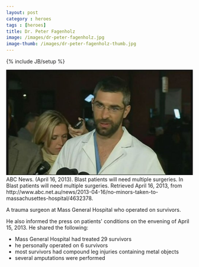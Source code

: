 ```yaml
---
layout: post
category : heroes
tags : [heroes]
title: Dr. Peter Fagenholz
image: /images/dr-peter-fagenholz.jpg
image-thumb: /images/dr-peter-fagenholz-thumb.jpg
---
```

{% include JB/setup %}

<img src="/images/dr-peter-fagenholz.jpg" alt="Image of Dr. Peter Fagenholz">
<div class="citation">ABC News. (April 16, 2013). Blast patients will need multiple surgeries. In Blast patients will need multiple surgeries. Retrieved April 16, 2013, from http://www.abc.net.au/news/2013-04-16/no-minors-taken-to-massachusettes-hospital/4632378.</div>

A trauma surgeon at Mass General Hospital who operated on survivors.

He also informed the press on patients' conditions on the envening of April 15, 2013.  He shared the following:

- Mass General Hospital had treated 29 survivors
- he personally operated on 6 survivors
- most survivors had compound leg injuries containing metal objects
- several amputations were performed


